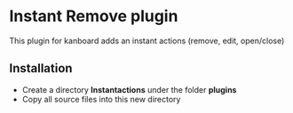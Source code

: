 Instant Remove plugin
=====================

This plugin for kanboard adds an instant actions (remove, edit, open/close)

Installation
------------

- Create a directory **Instantactions** under the folder **plugins**
- Copy all source files into this new directory

